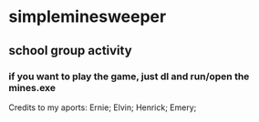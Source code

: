 # simpleminesweeper
## school group activity
### if you want to play the game, just dl and run/open the mines.exe
Credits to my aports:
Ernie;
Elvin;
Henrick;
Emery;
